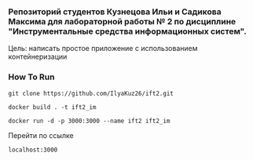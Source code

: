 ### Репозиторий студентов Кузнецова Ильи и Садикова Максима для лабораторной работы № 2 по дисциплине "Инструментальные средства информационных систем".

Цель: написать простое приложение с использованием контейнеризации

### How To Run
```
git clone https://github.com/IlyaKuz26/ift2.git
```
```
docker build . -t ift2_im
```
```
docker run -d -p 3000:3000 --name ift2 ift2_im
```
Перейти по ссылке
```
localhost:3000
```
